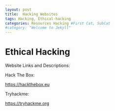 ```yaml
---
layout: post
title:  Hacking Websites
tags: Hacking, Ethical-hacking
categories: Resources Hacking #First Cat, SubCat
#category: "Welcome to Jekyll"
---
```

# Ethical Hacking

Website Links and Descriptions:

Hack The Box:

https://hackthebox.eu

Tryhackme:

https://tryhackme.org

